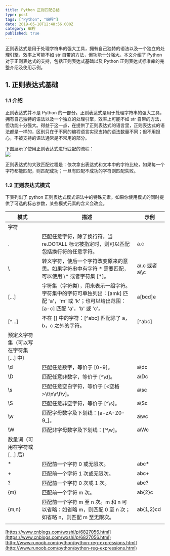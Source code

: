 ```yaml
---
title: Python 正则匹配总结
type: post
tags: ["Python", "编程"]
date: 2019-05-18T12:48:56.000Z
category: 编程
published: true
---
```


正则表达式是用于处理字符串的强大工具，拥有自己独特的语法以及一个独立的处理引擎，效率上可能不如 str 自带的方法，但功能十分强大。本文介绍了 Python 对于正则表达式的支持，包括正则表达式基础以及 Python 正则表达式标准库的完整介绍及使用示例。


## 1. 正则表达式基础


### 1.1 介绍

正则表达式并不是 Python 的一部分。正则表达式是用于处理字符串的强大工具，拥有自己独特的语法以及一个独立的处理引擎，效率上可能不如 str 自带的方法，但功能十分强大。得益于这一点，在提供了正则表达式的语言里，正则表达式的语法都是一样的，区别只在于不同的编程语言实现支持的语法数量不同；但不用担心，不被支持的语法通常是不常用的部分。

下图展示了使用正则表达式进行匹配的流程：<br />![](https://qiniu.bioinit.com/yuque/0/2019/png/126032/1558183748458-b30abed3-8df3-4b3a-af8a-6384f7ee1b22.png#align=left&display=inline&height=177&originHeight=177&originWidth=431&size=0&status=done&width=431)

正则表达式的大致匹配过程是：依次拿出表达式和文本中的字符比较，如果每一个字符都能匹配，则匹配成功；一旦有匹配不成功的字符则匹配失败。


### 1.2 正则表达式模式

下表列出了 python 正则表达式模式语法中的特殊元素。如果你使用模式的同时提供了可选的标志参数，某些模式元素的含义会改变。

| 模式 | 描述 | 示例 |
| --- | --- | --- |
| 字符 |  |  |
| . | 匹配任意字符，除了换行符，当 re.DOTALL 标记被指定时，则可以匹配包括换行符的任意字符。 | a.c |
| \\ | 转义字符，使后一个字符改变原来的意思。如果字符串中有字符 * 需要匹配，可以使用 \\* 或者字符集 [*]。 | a\\.c 或者 a\\\\c |
| [...] | 字符集（字符类），用来表示一组字符。字符集中的字符可单独列出：[amk] 匹配 'a'，'m' 或 'k'；也可以给出范围：[a-c] 匹配 'a'，'b' 或 'c'。 | a[bcd]e |
| [^...] | 不在 [] 中的字符：[^abc] 匹配除了 a，b，c 之外的字符。 | [^abc] |
| 预定义字符集（可以写在字符集 [...] 中） |  |  |
| \\d | 匹配任意数字，等价于 [0-9]。 | a\\dc |
| \\D | 匹配任意非数字，等价于 [^\\d]。 | a\\Dc |
| \\s | 匹配任意空白字符，等价于 [<空格>\\t\\n\\r\\f\\v]。 | a\\sc |
| \\S | 匹配任意非空字符，等价于 [^\\s]。 | a\\Sc |
| \\w | 匹配字母数字及下划线：[a-zA-Z0-9_]。 | a\\wc |
| \\W | 匹配非字母数字及下划线：[^\\w]。 | a\\Wc |
| 数量词（可用在字符或 [...] 后） |  |  |
| * | 匹配前一个字符 0 或无限次。 | abc* |
| + | 匹配前一个字符 1 次或无限次。 | abc+ |
| ? | 匹配前一个字符 0 次或 1 次。 | abc? |
| {m} | 匹配前一个字符 m 次。 | ab{2}c |
| {m,n} | 匹配前一个字符 m 至 n 次。m 和 n 可以省略：如省略 m，则匹配 0 至 n 次；如省略 n，则匹配 m 至无限次。 | ab{1,2}cd |
|  |  |  |


[https://www.cnblogs.com/wxshi/p/6827056.html](https://www.cnblogs.com/wxshi/p/6827056.html)<br />[http://www.runoob.com/python/python-reg-expressions.html](http://www.runoob.com/python/python-reg-expressions.html)
